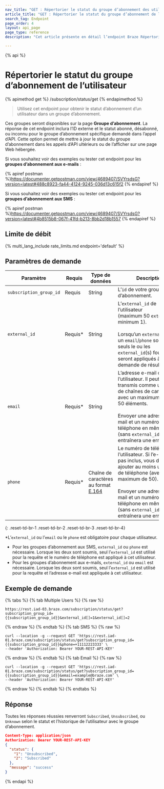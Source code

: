 ```yaml
---
nav_title: "GET : Répertorier le statut du groupe d’abonnement des utilisateurs"
article_title: "GET : Répertorier le statut du groupe d’abonnement de l’utilisateur"
search_tag: Endpoint
page_order: 4
layout: api_page
page_type: reference
description: "Cet article présente en détail l’endpoint Braze Répertorier le statut du groupe d’abonnement des utilisateurs."

---
```

{% api %}
# Répertorier le statut du groupe d’abonnement de l’utilisateur
{% apimethod get %}
/subscription/status/get
{% endapimethod %}

> Utilisez cet endpoint pour obtenir le statut d’abonnement d’un utilisateur dans un groupe d’abonnement.

Ces groupes seront disponibles sur la page **Groupe d’abonnement**. La réponse de cet endpoint inclura l’ID externe et le statut abonné, désabonné, ou inconnu pour le groupe d’abonnement spécifique demandé dans l’appel d’API. Cette option permet de mettre à jour le statut du groupe d’abonnement dans les appels d’API ultérieurs ou de l’afficher sur une page Web hébergée.

Si vous souhaitez voir des exemples ou tester cet endpoint pour les **groupes d’abonnement aux e-mails** :

{% apiref postman %}https://documenter.getpostman.com/view/4689407/SVYrsdsG?version=latest#488c8923-fa44-4124-9245-036d13c615f2 {% endapiref %}

Si vous souhaitez voir des exemples ou tester cet endpoint pour les **groupes d’abonnement aux SMS** :

{% apiref postman %}https://documenter.getpostman.com/view/4689407/SVYrsdsG?version=latest#4b8515b8-067f-41fd-b213-8bb2d18b1557 {% endapiref %}

## Limite de débit

{% multi_lang_include rate_limits.md endpoint='default' %}

## Paramètres de demande

| Paramètre | Requis | Type de données | Description |
|---|---|---|---|
| `subscription_group_id`  | Requis | String | L’`id` de votre groupe d’abonnement. |
| `external_id`  |  Requis* | String | L’`external_id` de l’utilisateur (maximum 50 `external_ids`, minimum 1). <br><br>Lorsqu’un `external_id` et un `email`/`phone` sont soumis, seuls le ou les `external_id`(s) fournis seront appliqués à la demande de résultat. |
| `email` | Requis* | String | L’adresse e-mail de l’utilisateur. Il peut être transmis comme un tableau de chaînes de caractères avec un maximum de 50 éléments.<br><br> Envoyer une adresse e-mail et un numéro de téléphone en même temps (sans `external_id`) entraînera une erreur. |
| `phone` | Requis* | Chaîne de caractères au format [E.164](https://en.wikipedia.org/wiki/E.164) | Le numéro de téléphone de l’utilisateur. Si l’e-mail n’est pas inclus, vous devez ajouter au moins un numéro de téléphone (avec un maximum de 50).<br><br> Envoyer une adresse e-mail et un numéro de téléphone en même temps (sans `external_id`) entraînera une erreur. |
{: .reset-td-br-1 .reset-td-br-2 .reset-td-br-3  .reset-td-br-4}

*L’`external_id` ou l’`email` ou le `phone` est obligatoire pour chaque utilisateur.

- Pour les groupes d’abonnement aux SMS, `external_id` ou `phone` est nécessaire.  Lorsque les deux sont soumis, seul l’`external_id` est utilisé pour la requête et le numéro de téléphone est appliqué à cet utilisateur.
- Pour les groupes d’abonnement aux e-mails, `external_id` ou `email` est nécessaire.  Lorsque les deux sont soumis, seul l’`external_id` est utilisé pour la requête et l’adresse e-mail est appliquée à cet utilisateur.

## Exemple de demande 

{% tabs %}
{% tab Multiple Users %}
{% raw %}
```
https://rest.iad-03.braze.com/subscription/status/get?subscription_group_id={{subscription_group_id}}&external_id[]=1&external_id[]=2
```
{% endraw %}
{% endtab %}
{% tab SMS %}
{% raw %}
```
curl --location -g --request GET 'https://rest.iad-01.braze.com/subscription/status/get?subscription_group_id={{subscription_group_id}}&phone=+11112223333' \
--header 'Authorization: Bearer YOUR-REST-API-KEY'
```
{% endraw %}
{% endtab %}
{% tab Email %}
{% raw %}
```
curl --location -g --request GET 'https://rest.iad-01.braze.com/subscription/status/get?subscription_group_id={{subscription_group_id}}&email=example@braze.com' \
--header 'Authorization: Bearer YOUR-REST-API-KEY'
```
{% endraw %}
{% endtab %}
{% endtabs %}

## Réponse

Toutes les réponses réussies renverront `Subscribed`, `Unsubscribed`, ou `Unknown` selon le statut et l’historique de l’utilisateur avec le groupe d’abonnement.

```json
Content-Type: application/json
Authorization: Bearer YOUR-REST-API-KEY
{
  "status": {
    "1": "Unsubscribed",
    "2": "Subscribed"
  },
  "message": "success"
}
```

{% endapi %}
